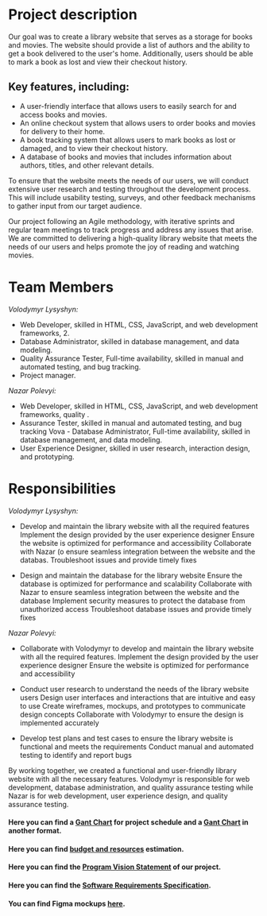 # Project description

Our goal was to create a library website that serves as a storage for books and movies. The website should provide a list of authors and the ability to get a book delivered to the user's home. Additionally, users should be able to mark a book as lost and view their checkout history.

## Key features, including:

* A user-friendly interface that allows users to easily search for and access books and movies.
* An online checkout system that allows users to order books and movies for delivery to their home.
* A book tracking system that allows users to mark books as lost or damaged, and to view their checkout history.
* A database of books and movies that includes information about authors, titles, and other relevant details.

To ensure that the website meets the needs of our users, we will conduct extensive user research and testing throughout the development process. This will include usability testing, surveys, and other feedback mechanisms to gather input from our target audience.

Our project following an Agile methodology, with iterative sprints and regular team meetings to track progress and address any issues that arise. We are committed to delivering a high-quality library website that meets the needs of our users and helps promote the joy of reading and watching movies.

# Team Members
*Volodymyr Lysyshyn:*
* Web Developer, skilled in HTML, CSS, JavaScript, and web development frameworks, 2. 
*  Database Administrator, skilled in database management, and data modeling.
* Quality Assurance Tester, Full-time availability, skilled in manual and automated testing, and bug tracking.
* Project manager.

*Nazar Polevyi:*
* Web Developer, skilled in HTML, CSS, JavaScript, and web development frameworks, quality .
* Assurance Tester, skilled in manual and automated testing, and bug tracking
Vova - Database Administrator, Full-time availability, skilled in database management, and data modeling.
* User Experience Designer, skilled in user research, interaction design, and prototyping.


# Responsibilities
*Volodymyr Lysyshyn:*
* Develop and maintain the library website with all the required features
Implement the design provided by the user experience designer
Ensure the website is optimized for performance and accessibility
Collaborate with Nazar (o ensure seamless integration between the website and the databas. Troubleshoot issues and provide timely fixes

* Design and maintain the database for the library website
Ensure the database is optimized for performance and scalability
Collaborate with Nazar to ensure seamless integration between the website and the database
Implement security measures to protect the database from unauthorized access
Troubleshoot database issues and provide timely fixes

*Nazar Polevyi:*
* Collaborate with Volodymyr to develop and maintain the library website with all the required features.
Implement the design provided by the user experience designer
Ensure the website is optimized for performance and accessibility


* Conduct user research to understand the needs of the library website users
Design user interfaces and interactions that are intuitive and easy to use
Create wireframes, mockups, and prototypes to communicate design concepts
Collaborate with  Volodymyr to ensure the design is implemented accurately

* Develop test plans and test cases to ensure the library website is functional and meets the requirements
Conduct manual and automated testing to identify and report bugs


By working together, we created a functional and user-friendly library website with all the necessary features. Volodymyr is responsible for web development, database administration, and quality assurance testing while Nazar is for web development, user experience design, and quality assurance testing.


#### Here you can find a [Gant Chart](https://github.com/vov4ik-7/Library/blob/main/Documents/GantCharts/Library%20schedule%20chart.pdf "Gant Chart") for project schedule and a [Gant Chart](https://github.com/vov4ik-7/Library/blob/main/Documents/GantCharts/1.png "Gant Chart") in another format.
#### Here you can find [budget and resources](https://github.com/vov4ik-7/Library/blob/main/Documents/Budget%20and%20resources%20allocation.pdf "budget and resources") estimation.
#### Here you can find the [Program Vision Statement](https://github.com/vov4ik-7/Library/blob/main/Documents/Program%20Vision%20Statement.pdf "Program Vision Statement") of our project.
#### Here you can find the [Software Requirements Specification](https://github.com/vov4ik-7/Library/blob/main/Documents/Software%20Requirements%20Specification%202.0.pdf "Software Requirements Specification").
#### You can find Figma mockups [here](https://www.figma.com/file/FksBSmNegs0zqgU31aRTPT/Library?node-id=0%3A1&t=8FrahS0F6APM0QyM-1 "Figma mockups").
 

